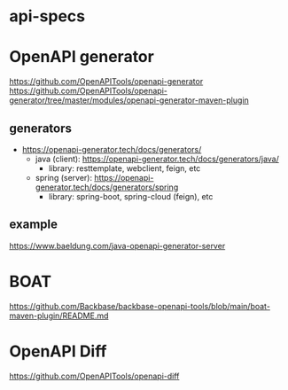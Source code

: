 # api-specs


# OpenAPI generator
https://github.com/OpenAPITools/openapi-generator
https://github.com/OpenAPITools/openapi-generator/tree/master/modules/openapi-generator-maven-plugin

## generators
- https://openapi-generator.tech/docs/generators/
  - java (client): https://openapi-generator.tech/docs/generators/java/
    - library: resttemplate, webclient, feign, etc
  - spring (server): https://openapi-generator.tech/docs/generators/spring
    - library: spring-boot, spring-cloud (feign), etc

## example
https://www.baeldung.com/java-openapi-generator-server


# BOAT
https://github.com/Backbase/backbase-openapi-tools/blob/main/boat-maven-plugin/README.md


# OpenAPI Diff
https://github.com/OpenAPITools/openapi-diff
